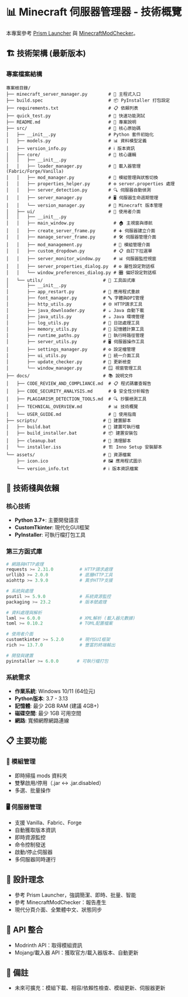 
# 📊 Minecraft 伺服器管理器 - 技術概覽

本專案參考 [Prism Launcher](https://github.com/PrismLauncher/PrismLauncher) 與 [MinecraftModChecker](https://github.com/MrPlayerYork/MinecraftModChecker)。

## 🏗️ 技術架構 (最新版本)

### 專案檔案結構
```
專案根目錄/
├── minecraft_server_manager.py        # 🚀 主程式入口
├── build.spec                         # 📦 PyInstaller 打包設定
├── requirements.txt                   # 📋 依賴列表
├── quick_test.py                      # 🧪 快速功能測試
├── README.md                          # 📖 專案說明
├── src/                               # 📁 核心原始碼
│   ├── __init__.py                    # Python 套件初始化
│   ├── models.py                      # 📊 資料模型定義
│   ├── version_info.py                # ℹ️ 版本資訊
│   ├── core/                          # 🧠 核心邏輯
│   │   ├── __init__.py
│   │   ├── loader_manager.py          # 🔧 載入器管理 (Fabric/Forge/Vanilla)
│   │   ├── mod_manager.py             # 🧩 模組管理與狀態切換
│   │   ├── properties_helper.py       # ⚙️ server.properties 處理
│   │   ├── server_detection.py        # 🔍 伺服器自動偵測
│   │   ├── server_manager.py          # 🖥️ 伺服器生命週期管理
│   │   └── version_manager.py         # 📝 Minecraft 版本管理
│   ├── ui/                            # 🎨 使用者介面
│   │   ├── __init__.py
│   │   ├── main_window.py               # 🏠 主視窗與導航
│   │   ├── create_server_frame.py       # ➕ 伺服器建立介面
│   │   ├── manage_server_frame.py       # 🛠️ 伺服器管理介面
│   │   ├── mod_management.py            # 🧩 模組管理介面
│   │   ├── custom_dropdown.py           # 📋 自訂下拉選單
│   │   ├── server_monitor_window.py     # 📊 伺服器監控視窗
│   │   ├── server_properties_dialog.py  # ⚙️ 屬性設定對話框
│   │   └── window_preferences_dialog.py # 🎛️ 偏好設定對話框
│   └── utils/                       # 🔧 工具函式庫
│       ├── __init__.py
│       ├── app_restart.py           # 🔄 應用程式重啟
│       ├── font_manager.py          # 🔤 字體與DPI管理
│       ├── http_utils.py            # 🌐 HTTP請求工具
│       ├── java_downloader.py       # ☕ Java 自動下載
│       ├── java_utils.py            # ☕ Java 環境管理
│       ├── log_utils.py             # 📝 日誌處理工具
│       ├── memory_utils.py          # 💾 記憶體計算工具
│       ├── runtime_paths.py         # 📂 執行時路徑管理
│       ├── server_utils.py          # 🖥️ 伺服器操作工具
│       ├── settings_manager.py      # ⚙️ 設定檔管理
│       ├── ui_utils.py              # 🎨 統一介面工具
│       ├── update_checker.py        # 🔄 更新檢查
│       └── window_manager.py        # 🪟 視窗管理工具
├── docs/                            # 📚 說明文件
│   ├── CODE_REVIEW_AND_COMPLIANCE.md  # 📋 程式碼審查報告
│   ├── CODE_SECURITY_ANALYSIS.md      # 🔒 安全性分析報告
│   ├── PLAGIARISM_DETECTION_TOOLS.md  # 🔍 抄襲檢測工具
│   ├── TECHNICAL_OVERVIEW.md          # 📊 技術概覽
│   └── USER_GUIDE.md                  # 👤 使用指南
├── scripts/                         # 📜 建置腳本
│   ├── build.bat                    # 🔨 建置可執行檔
│   ├── build_installer.bat          # 📦 建置安裝包
│   ├── cleanup.bat                  # 🧹 清理腳本
│   └── installer.iss                # 🏗️ Inno Setup 安裝腳本
└── assets/                          # 🎨 資源檔案
    ├── icon.ico                     # 🖼️ 應用程式圖示
    └── version_info.txt             # ℹ️ 版本資訊檔案
```

## 🔧 技術棧與依賴

### 核心技術
- **Python 3.7+**: 主要開發語言
- **CustomTkinter**: 現代化GUI框架
- **PyInstaller**: 可執行檔打包工具

### 第三方函式庫
```python
# 網路與HTTP處理
requests >= 2.31.0          # HTTP請求處理
urllib3 >= 2.0.0            # 底層HTTP工具
aiohttp >= 3.9.0            # 異步HTTP支援

# 系統與處理
psutil >= 5.9.0             # 系統資源監控
packaging >= 23.2           # 版本號處理

# 資料處理與解析
lxml >= 6.0.0               # XML解析 (載入器元數據)
toml >= 0.10.2              # TOML配置檔案

# 使用者介面
customtkinter >= 5.2.0      # 現代GUI框架
rich >= 13.7.0              # 豐富的終端輸出

# 開發與建置
pyinstaller >= 6.0.0       # 可執行檔打包
```

### 系統需求
- **作業系統**: Windows 10/11 (64位元)
- **Python版本**: 3.7 - 3.13
- **記憶體**: 最少 2GB RAM (建議 4GB+)
- **磁碟空間**: 最少 1GB 可用空間
- **網路**: 寬頻網際網路連線

## 📋 主要功能

### 🧩 模組管理
- 即時掃描 mods 資料夾
- 雙擊啟用/停用（.jar ↔ .jar.disabled）
- 多選、批量操作

### 🖥️ 伺服器管理
- 支援 Vanilla、Fabric、Forge
- 自動獲取版本資訊
- 即時資源監控
- 命令控制發送
- 啟動/停止伺服器
- 多伺服器同時運行

## 🎨 設計理念
- 參考 Prism Launcher，強調簡潔、即時、批量、智能
- 參考 MinecraftModChecker：報告產生
- 現代分頁介面、全繁體中文、狀態同步

## 🔗 API 整合
- Modrinth API：取得模組資訊
- Mojang/載入器 API：獲取官方/載入器版本、自動更新

## 📝 備註
- 未來可擴充：模組下載、相容/依賴性檢查、模組更新、伺服器更新
